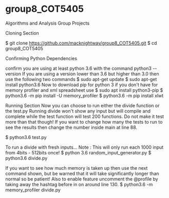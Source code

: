 # group8_COT5405
Algorithms and Analysis Group Projects

Cloning Section

$ git clone https://github.com/macknightway/group8_COT5405.git
$ cd group8_COT5405

Confirming Python Dependencies

confirm you are using at least python 3.6 with the command
python3 --version
If you are using a version lower than 3.6 but higher than 3.0 then use the following two commands
$ sudo apt-get update
$ sudo apt-get install python3.6
Now to download pip for python 3 if you don't have for memory profiler and xml spreadsheet use
$ sudo apt install python3-pip
$ python3.6 -m pip install -U memory_profiler
$ python3.6 -m pip install xlwt

Running Section
Now you can choose to run either the divide function or the test.py
Running divide won't show any input but will compile and complete while the test function will test 200 functions. Do not make it test more than that though! If you want to change how many the tests to run to see the results then change the number inside main at line 88.

$ python3.6 test.py

To run a divide with fresh inputs...
Note : This will only run each 1000 input from 4bits - 512bits once!
$ python 3.6 random_input_generator.py
$ python3.6 divide.py

If you want to see how much memory is taken up then use the next command shown, but be warned that it will take significantly longer than normal so be patient! Also to enable feature uncomment the @profile by taking away the hashtag before in on around line 130.
$ python3.6 -m memory_profiler divide.py




